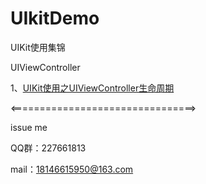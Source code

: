 # UIkitDemo
UIKit使用集锦

UIViewController

1、[UIKit使用之UIViewController生命周期](http://www.jianshu.com/p/fba7975fb4ae)

<================================>

issue me

QQ群：227661813

mail：18146615950@163.com

